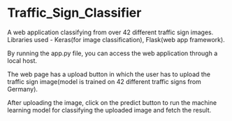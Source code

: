 # Traffic_Sign_Classifier
A web application classifying from over 42 different traffic sign images. Libraries used - Keras(for image classification), Flask(web app framework).

By running the app.py file, you can access the web application through a local host.

The web page has a upload button in which the user has to upload the traffic sign image(model is trained on 42 different traffic signs from Germany).

After uploading the image, click on the predict button to run the machine learning model for classifying the uploaded image and fetch the result.

